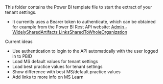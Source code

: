 This folder contains the Power BI template file to start the extract of your tenant settings.
* It currently uses a Bearer token to authenticate, which can be obtained for example from the Power BI Rest API website:
[Admin - WidelySharedArtifacts LinksSharedToWholeOrganization](https://learn.microsoft.com/en-us/rest/api/power-bi/admin/widely-shared-artifacts-links-shared-to-whole-organization#code-try-0)

Current ideas
* Use authentication to login to the API automatically with the user logged in to PBID
* Load MS default values for tenant settings
* Load best practice values for tenant settings
* Show difference with best MS/default practice values
* Add links to more info on MS Learn
